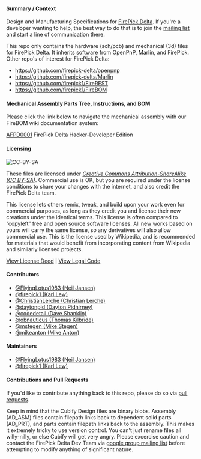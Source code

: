 #### Summary / Context

Design and Manufacturing Specifications for [FirePick Delta](http://delta.firepick.org).  If you're a developer wanting to help, the best way to do that is to join the [mailing list](https://groups.google.com/forum/#!forum/firepick) and start a line of communication there.  

This repo only contains the hardware (sch/pcb) and mechanical (3d) files for FirePick Delta.  It inherits software from OpenPnP, Marlin, and FirePick.  Other repo's of interest for FirePick Delta:

* https://github.com/firepick-delta/openpnp
* https://github.com/firepick-delta/Marlin
* https://github.com/firepick1/FireREST
* https://github.com/firepick1/FireBOM

#### Mechanical Assembly Parts Tree, Instructions, and BOM

Please click the link below to navigate the mechanical assembly with our FireBOM wiki documentation system:

[AFPD0001](AFPD0001) FirePick Delta Hacker-Developer Edition

#### Licensing

![CC-BY-SA](http://upload.wikimedia.org/wikipedia/commons/thumb/d/d0/CC-BY-SA_icon.svg/320px-CC-BY-SA_icon.svg.png)

These files are licensed under [*Creative Commons Attribution-ShareAlike (CC BY-SA)*](https://creativecommons.org/licenses/by-sa/4.0/legalcode).  Commercial use is OK, but you are required under the license conditions to share your changes with the internet, and also credit the FirePick Delta team.


This license lets others remix, tweak, and build upon your work even for commercial purposes, as long as they credit you and license their new creations under the identical terms. This license is often compared to “copyleft” free and open source software licenses. All new works based on yours will carry the same license, so any derivatives will also allow commercial use. This is the license used by Wikipedia, and is recommended for materials that would benefit from incorporating content from Wikipedia and similarly licensed projects. 

[View License Deed](http://creativecommons.org/licenses/by-sa/4.0/) | [View Legal Code](https://creativecommons.org/licenses/by-sa/4.0/legalcode)

#### Contributors
* [@FlyingLotus1983 (Neil Jansen)](https://github.com/FlyingLotus1983)
* [@firepick1 (Karl Lew)](https://github.com/firepick1)
* [@ChristianLerche (Christian Lerche)](https://github.com/ChristianLerche)
* [@daytonpid (Dayton Pidhirney)](https://github.com/daytonpid)
* [@codedetail (Dave Shanklin)](https://github.com/codedetail)
* [@obnauticus (Thomas Kilbride)](https://github.com/obnauticus)
* [@mstegen (Mike Stegen)](https://github.com/mstegen)
* [@mikeanton (Mike Anton)](https://github.com/mikeanton)

#### Maintainers
* [@FlyingLotus1983 (Neil Jansen)](https://github.com/FlyingLotus1983)
* [@firepick1 (Karl Lew)](https://github.com/firepick1)

#### Contributions and Pull Requests

If you'd like to contribute anything back to this repo, please do so via [pull requests](https://help.github.com/articles/using-pull-requests).  

Keep in mind that the Cubify Design files are binary blobs.  Assembly (AD_ASM) files contain filepath links back to dependent solid parts (AD_PRT), and parts contain filepath links back to the assembly.  This makes it extremely tricky to use version control.  You can't just rename files all willy-nilly, or else Cubify will get very angry.  Please excercise caution and contact the FirePick Delta Dev Team via [google group mailing list](https://groups.google.com/forum/#!forum/firepick) before attempting to modify anything of significant nature.
